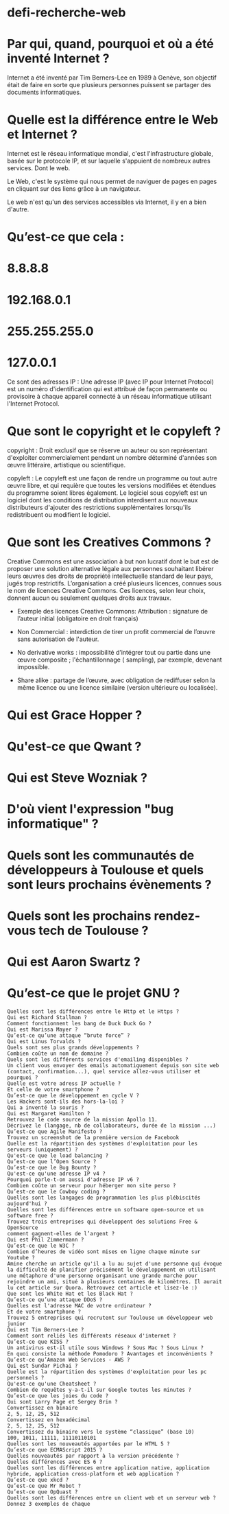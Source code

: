 # defi-recherche-web

# Par qui, quand, pourquoi et où a été inventé Internet ?
Internet a été inventé par Tim Berners-Lee en 1989 à Genève, son objectif était de faire en sorte que plusieurs personnes puissent se partager des documents informatiques.

# Quelle est la différence entre le Web et Internet ?
Internet est le réseau informatique mondial, c'est l'infrastructure globale, basée sur le protocole IP, et sur laquelle s'appuient de nombreux autres services. Dont le web.

Le Web, c'est le système qui nous permet de naviguer de pages en pages en cliquant sur des liens grâce à un navigateur.

Le web n'est qu'un des services accessibles via Internet, il y en a bien d'autre.

# Qu’est-ce que cela :
# 8.8.8.8
# 192.168.0.1
# 255.255.255.0
# 127.0.0.1

Ce sont des adresses IP : Une adresse IP (avec IP pour Internet Protocol) est un numéro d'identification qui est attribué de façon permanente ou provisoire à chaque appareil connecté à un réseau informatique utilisant l'Internet Protocol.

# Que sont le copyright et le copyleft ?
copyright :
Droit exclusif que se réserve un auteur ou son représentant d'exploiter commercialement pendant un nombre déterminé d'années son œuvre littéraire, artistique ou scientifique.

copyleft :
Le copyleft est une façon de rendre un programme ou tout autre œuvre libre, et qui requière que toutes les versions modifiées et étendues du programme soient libres également. Le logiciel sous copyleft est un logiciel dont les conditions de distribution interdisent aux nouveaux distributeurs d'ajouter des restrictions supplémentaires lorsqu'ils redistribuent ou modifient le logiciel. 


# Que sont les Creatives Commons ?
Creative Commons est une association à but non lucratif dont le but est de proposer une solution alternative légale aux personnes souhaitant libérer leurs œuvres des droits de propriété intellectuelle standard de leur pays, jugés trop restrictifs. L’organisation a créé plusieurs licences, connues sous le nom de licences Creative Commons. Ces licences, selon leur choix, donnent aucun ou seulement quelques droits aux travaux. 

- Exemple des licences Creative Commons:
  Attribution : signature de l’auteur initial (obligatoire en droit français)

- Non Commercial : interdiction de tirer un profit commercial de l’œuvre sans autorisation de l'auteur.

- No derivative works : impossibilité d’intégrer tout ou partie dans une œuvre composite ; l'échantillonnage
  ( sampling), par exemple, devenant impossible.

- Share alike : partage de l’œuvre, avec obligation de rediffuser selon la même licence ou une licence similaire 
  (version ultérieure ou localisée).

# Qui est Grace Hopper ?
# Qu'est-ce que Qwant ?
# Qui est Steve Wozniak ?
# D'où vient l'expression "bug informatique" ?
# Quels sont les communautés de développeurs à Toulouse et quels sont leurs prochains évènements ?
# Quels sont les prochains rendez-vous tech de Toulouse ?
# Qui est Aaron Swartz ?
# Qu’est-ce que le projet GNU ?
	Quelles sont les différences entre le Http et le Https ?
	Qui est Richard Stallman ?
	Comment fonctionnent les bang de Duck Duck Go ?
	Qui est Marissa Mayer ?
	Qu’est-ce qu’une attaque “brute force” ?
	Qui est Linus Torvalds ?
	Quels sont ses plus grands développements ?
	Combien coûte un nom de domaine ?
	Quels sont les différents services d'emailing disponibles ?
	Un client vous envoyer des emails automatiquement depuis son site web (contact, confirmation...), quel service allez-vous utiliser et pourquoi ?
	Quelle est votre adress IP actuelle ?
	Et celle de votre smartphone ?
	Qu’est-ce que le développement en cycle V ?
	Les Hackers sont-ils des hors-la-loi ?
	Qui a inventé la souris ?
	Qui est Margaret Hamilton ?
	Retrouvez le code source de la mission Apollo 11.
	Décrivez le (langage, nb de collaborateurs, durée de la mission ...)
	Qu’est-ce que Agile Manifesto ?
	Trouvez un screenshot de la première version de Facebook
	Quelle est la répartition des systèmes d'exploitation pour les serveurs (uniquement) ?
	Qu'est-ce que le load balancing ?
	Qu’est-ce que l’Open Source ?
	Qu’est-ce que le Bug Bounty ?
	Qu'est-ce qu'une adresse IP v4 ?
	Pourquoi parle-t-on aussi d'adresse IP v6 ?
	Combien coûte un serveur pour héberger mon site perso ?
	Qu’est-ce que le Cowboy coding ?
	Quelles sont les langages de programmation les plus plébiscités aujourd'hui ?
	Quelles sont les différences entre un software open-source et un software free ?
	Trouvez trois entreprises qui développent des solutions Free & OpenSource
	comment gagnent-elles de l’argent ?
	Qui est Phil Zimmermann ?
	Qu’est-ce que le W3C ?
	Combien d’heures de vidéo sont mises en ligne chaque minute sur Youtube ?
	Amine cherche un article qu'il a lu au sujet d'une personne qui évoque la difficulté de planifier précisément le développement en utilisant une métaphore d'une personne organisant une grande marche pour rejoindre un ami, situé à plusieurs centaines de kilomètres. Il aurait lu cet article sur Quora. Retrouvez cet article et lisez-le :)
	Que sont les White Hat et les Black Hat ?
	Qu’est-ce qu’une attaque DDoS ?
	Quelles est l'adresse MAC de votre ordinateur ?
	Et de votre smartphone ?
	Trouvez 5 entreprises qui recrutent sur Toulouse un développeur web junior
	Qui est Tim Berners-Lee ?
	Comment sont reliés les différents réseaux d'internet ?
	Qu’est-ce que KISS ?
	Un antivirus est-il utile sous Windows ? Sous Mac ? Sous Linux ?
	En quoi consiste la méthode Pomodoro ? Avantages et inconvénients ?
	Qu’est-ce qu’Amazon Web Services - AWS ?
	Qui est Sundar Pichai ?
	Quelle est la répartition des systèmes d'exploitation pour les pc personnels ?
	Qu'est-ce qu'une Cheatsheet ?
	Combien de requêtes y-a-t-il sur Google toutes les minutes ?
	Qu’est-ce que les joies du code ?
	Qui sont Larry Page et Sergey Brin ?
	Convertissez en binaire
	2, 5, 12, 25, 512
	Convertissez en hexadécimal
	2, 5, 12, 25, 512
	Convertissez du binaire vers le système “classique” (base 10)
	100, 1011, 11111, 11110110101
	Quelles sont les nouveautés apportées par le HTML 5 ?
	Qu’est-ce que ECMAScript 2015 ?
	Quelles nouveautés par rapport à la version précédente ?
	Quelles différences avec ES 6 ?
	Quelles sont les différences entre application native, application hybride, application cross-platform et web application ?
	Qu’est-ce que xkcd ?
	Qu’est-ce que Mr Robot ?
	Qu’est-ce que OpQuast ?
	Quelles sont les différences entre un client web et un serveur web ?
	Donnez 3 exemples de chaque